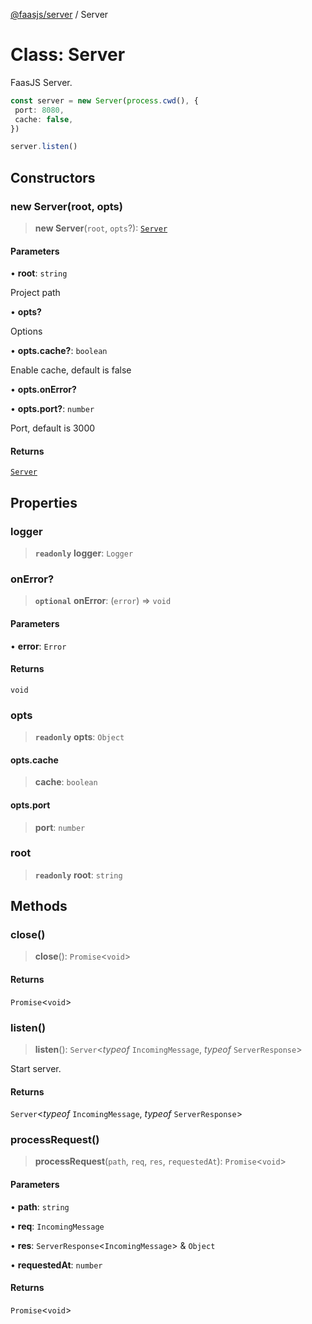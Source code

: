 [@faasjs/server](../README.md) / Server

# Class: Server

FaasJS Server.

```ts
const server = new Server(process.cwd(), {
 port: 8080,
 cache: false,
})

server.listen()
```

## Constructors

### new Server(root, opts)

> **new Server**(`root`, `opts`?): [`Server`](Server.md)

#### Parameters

• **root**: `string`

Project path

• **opts?**

Options

• **opts\.cache?**: `boolean`

Enable cache, default is false

• **opts\.onError?**

• **opts\.port?**: `number`

Port, default is 3000

#### Returns

[`Server`](Server.md)

## Properties

### logger

> **`readonly`** **logger**: `Logger`

### onError?

> **`optional`** **onError**: (`error`) => `void`

#### Parameters

• **error**: `Error`

#### Returns

`void`

### opts

> **`readonly`** **opts**: `Object`

#### opts.cache

> **cache**: `boolean`

#### opts.port

> **port**: `number`

### root

> **`readonly`** **root**: `string`

## Methods

### close()

> **close**(): `Promise`\<`void`\>

#### Returns

`Promise`\<`void`\>

### listen()

> **listen**(): `Server`\<*typeof* `IncomingMessage`, *typeof* `ServerResponse`\>

Start server.

#### Returns

`Server`\<*typeof* `IncomingMessage`, *typeof* `ServerResponse`\>

### processRequest()

> **processRequest**(`path`, `req`, `res`, `requestedAt`): `Promise`\<`void`\>

#### Parameters

• **path**: `string`

• **req**: `IncomingMessage`

• **res**: `ServerResponse`\<`IncomingMessage`\> & `Object`

• **requestedAt**: `number`

#### Returns

`Promise`\<`void`\>

